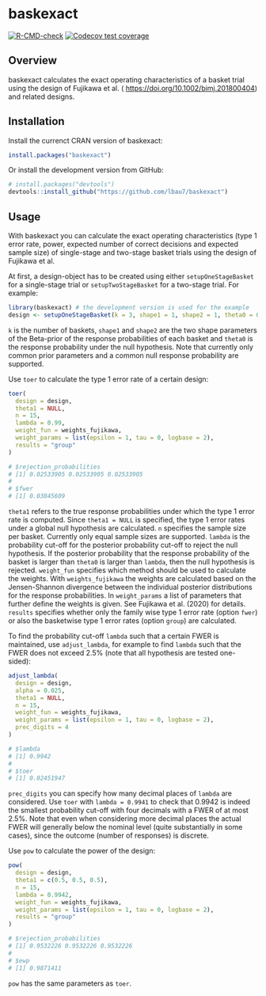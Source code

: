
<!-- README.md is generated from README.Rmd. -->

# baskexact

<!-- badges: start -->

[![R-CMD-check](https://github.com/lbau7/baskexact/workflows/R-CMD-check/badge.svg)](https://github.com/lbau7/baskexact/actions)
[![Codecov test
coverage](https://codecov.io/gh/lbau7/baskexact/branch/main/graph/badge.svg)](https://codecov.io/gh/lbau7/baskexact?branch=main)
<!-- badges: end -->

## Overview

baskexact calculates the exact operating characteristics of a basket
trial using the design of Fujikawa et al. (
<https://doi.org/10.1002/bimj.201800404>) and related designs.

## Installation

Install the currenct CRAN version of baskexact:

``` r
install.packages("baskexact")
```

Or install the development version from GitHub:

``` r
# install.packages("devtools")
devtools::install_github("https://github.com/lbau7/baskexact")
```

## Usage

With baskexact you can calculate the exact operating characteristics
(type 1 error rate, power, expected number of correct decisions and
expected sample size) of single-stage and two-stage basket trials using
the design of Fujikawa et al.

At first, a design-object has to be created using either
`setupOneStageBasket` for a single-stage trial or `setupTwoStageBasket`
for a two-stage trial. For example:

``` r
library(baskexact) # the development version is used for the example
design <- setupOneStageBasket(k = 3, shape1 = 1, shape2 = 1, theta0 = 0.2)
```

`k` is the number of baskets, `shape1` and `shape2` are the two shape
parameters of the Beta-prior of the response probabilities of each
basket and `theta0` is the response probability under the null
hypothesis. Note that currently only common prior parameters and a
common null response probability are supported.

Use `toer` to calculate the type 1 error rate of a certain design:

``` r
toer(
  design = design,
  theta1 = NULL,
  n = 15,
  lambda = 0.99,
  weight_fun = weights_fujikawa,
  weight_params = list(epsilon = 1, tau = 0, logbase = 2),
  results = "group"
)

# $rejection_probabilities
# [1] 0.02533905 0.02533905 0.02533905
# 
# $fwer
# [1] 0.03845609
```

`theta1` refers to the true response probabilities under which the type
1 error rate is computed. Since `theta1 = NULL` is specified, the type 1
error rates under a global null hypothesis are calculated. `n` specifies
the sample size per basket. Currently only equal sample sizes are
supported. `lambda` is the probability cut-off for the posterior
probability cut-off to reject the null hypothesis. If the posterior
probability that the response probability of the basket is larger than
`theta0` is larger than `lambda`, then the null hypothesis is rejected.
`weight_fun` specifies which method should be used to calculate the
weights. With `weights_fujikawa` the weights are calculated based on the
Jensen-Shannon divergence between the individual posterior distributions
for the response probabilities. In `weight_params` a list of parameters
that further define the weights is given. See Fujikawa et al. (2020) for
details. `results` specifies whether only the family wise type 1 error
rate (option `fwer`) or also the basketwise type 1 error rates (option
`group`) are calculated.

To find the probability cut-off `lambda` such that a certain FWER is
maintained, use `adjust_lambda`, for example to find `lambda` such that
the FWER does not exceed 2.5% (note that all hypothesis are tested
one-sided):

``` r
adjust_lambda(
  design = design,
  alpha = 0.025,
  theta1 = NULL,
  n = 15,
  weight_fun = weights_fujikawa,
  weight_params = list(epsilon = 1, tau = 0, logbase = 2),
  prec_digits = 4
)

# $lambda
# [1] 0.9942
# 
# $toer
# [1] 0.02451947
```

`prec_digits` you can specify how many decimal places of `lambda` are
considered. Use `toer` with `lambda = 0.9941` to check that 0.9942 is
indeed the smallest probability cut-off with four decimals with a FWER
of at most 2.5%. Note that even when considering more decimal places the
actual FWER will generally below the nominal level (quite substantially
in some cases), since the outcome (number of responses) is discrete.

Use `pow` to calculate the power of the design:

``` r
pow(
  design = design,
  theta1 = c(0.5, 0.5, 0.5),
  n = 15,
  lambda = 0.9942,
  weight_fun = weights_fujikawa,
  weight_params = list(epsilon = 1, tau = 0, logbase = 2),
  results = "group"
)

# $rejection_probabilities
# [1] 0.9532226 0.9532226 0.9532226
# 
# $ewp
# [1] 0.9871411
```

`pow` has the same parameters as `toer`.
